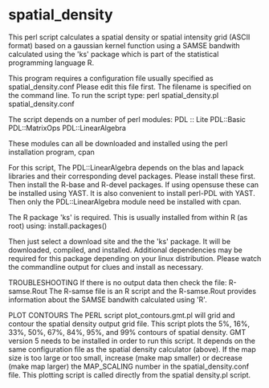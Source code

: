 spatial_density
===============

This perl script calculates a spatial density or spatial intensity grid (ASCII format) based on a gaussian kernel function using a SAMSE bandwith calculated using the 'ks' package which is part of the statistical programming language R. 

This program requires a configuration file usually specified as spatial_density.conf
Please edit this file first.
The filename is specified on the command line. To run the script type:
perl spatial_density.pl spatial_density.conf

The script depends on a number of perl modules:
PDL :: Lite
PDL::Basic
PDL::MatrixOps
PDL::LinearAlgebra

These modules can all be downloaded and installed using the perl installation program, cpan

For this script, The PDL::LinearAlgebra depends on the blas and lapack libraries and their corresponding devel packages. Please install these first. Then install the R-base and R-devel packages. If using opensuse these can be installed using YAST. It is also convenient to install perl-PDL with YAST. Then only the PDL::LinearAlgebra module need be installed with cpan. 

The R package 'ks' is required. This is usually installed from within R (as root) using:
install.packages()

Then just select a download site and the the 'ks' package. It will be downloaded, compiled, and installed. Additional dependencies may be required for this package depending on your linux distribution. Please watch the commandline output for clues and install as necessary.

TROUBLESHOOTING
If there is no output data then check the file: R-samse.Rout
The R-samse file is an R script and the R-samse.Rout 
provides information about
the SAMSE bandwith calculated using 'R'.

PLOT CONTOURS
The PERL script plot_contours.gmt.pl will grid and contour the spatial density output grid file. This script plots the 5%, 16%, 33%, 50%, 67%, 84%, 95%, and 99% contours of spatial density. GMT version 5 needs to be installed in order to run this script. It depends on the same configuration file as the spatial density calculator (above). If the map size is too large or too small, increase (make map smaller) or decrease (make map larger) the MAP_SCALING number in the spatial_density.conf file. This plotting script is called directly from the spatial density.pl script. 

